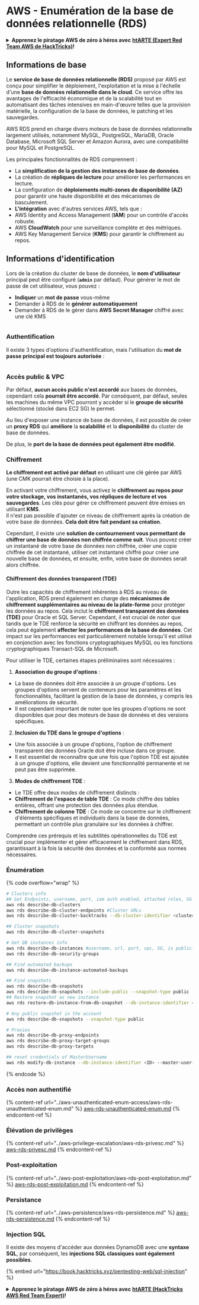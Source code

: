 # AWS - Enumération de la base de données relationnelle (RDS)

<details>

<summary><strong>Apprenez le piratage AWS de zéro à héros avec</strong> <a href="https://training.hacktricks.xyz/courses/arte"><strong>htARTE (Expert Red Team AWS de HackTricks)</strong></a><strong>!</strong></summary>

Autres façons de soutenir HackTricks :

* Si vous souhaitez voir votre **entreprise annoncée dans HackTricks** ou **télécharger HackTricks en PDF**, consultez les [**PLANS D'ABONNEMENT**](https://github.com/sponsors/carlospolop) !
* Obtenez le [**swag officiel PEASS & HackTricks**](https://peass.creator-spring.com)
* Découvrez [**La famille PEASS**](https://opensea.io/collection/the-peass-family), notre collection exclusive de [**NFTs**](https://opensea.io/collection/the-peass-family)
* **Rejoignez le** 💬 [**groupe Discord**](https://discord.gg/hRep4RUj7f) ou le [**groupe Telegram**](https://t.me/peass) ou **suivez-nous** sur **Twitter** 🐦 [**@hacktricks\_live**](https://twitter.com/hacktricks\_live)**.**
* **Partagez vos astuces de piratage en soumettant des PR aux** [**HackTricks**](https://github.com/carlospolop/hacktricks) et [**HackTricks Cloud**](https://github.com/carlospolop/hacktricks-cloud) dépôts GitHub.

</details>

## Informations de base

Le **service de base de données relationnelle (RDS)** proposé par AWS est conçu pour simplifier le déploiement, l'exploitation et la mise à l'échelle d'une **base de données relationnelle dans le cloud**. Ce service offre les avantages de l'efficacité économique et de la scalabilité tout en automatisant des tâches intensives en main-d'œuvre telles que la provision matérielle, la configuration de la base de données, le patching et les sauvegardes.

AWS RDS prend en charge divers moteurs de base de données relationnelle largement utilisés, notamment MySQL, PostgreSQL, MariaDB, Oracle Database, Microsoft SQL Server et Amazon Aurora, avec une compatibilité pour MySQL et PostgreSQL.

Les principales fonctionnalités de RDS comprennent :

* La **simplification de la gestion des instances de base de données**.
* La création de **répliques de lecture** pour améliorer les performances en lecture.
* La configuration de **déploiements multi-zones de disponibilité (AZ)** pour garantir une haute disponibilité et des mécanismes de basculement.
* **L'intégration** avec d'autres services AWS, tels que :
* AWS Identity and Access Management (**IAM**) pour un contrôle d'accès robuste.
* AWS **CloudWatch** pour une surveillance complète et des métriques.
* AWS Key Management Service (**KMS**) pour garantir le chiffrement au repos.

## Informations d'identification

Lors de la création du cluster de base de données, le **nom d'utilisateur** principal peut être configuré (**`admin`** par défaut). Pour générer le mot de passe de cet utilisateur, vous pouvez :

* **Indiquer** un **mot de passe** vous-même
* Demander à RDS de le **générer automatiquement**
* Demander à RDS de le gérer dans **AWS Secret Manager** chiffré avec une clé KMS

<figure><img src="../../../.gitbook/assets/image (144).png" alt=""><figcaption></figcaption></figure>

### Authentification

Il existe 3 types d'options d'authentification, mais l'utilisation du **mot de passe principal est toujours autorisée** :

<figure><img src="../../../.gitbook/assets/image (227).png" alt=""><figcaption></figcaption></figure>

### Accès public & VPC

Par défaut, **aucun accès public n'est accordé** aux bases de données, cependant cela **pourrait être accordé**. Par conséquent, par défaut, seules les machines du même VPC pourront y accéder si le **groupe de sécurité** sélectionné (stocké dans EC2 SG) le permet.

Au lieu d'exposer une instance de base de données, il est possible de créer un **proxy RDS** qui **améliore** la **scalabilité** et la **disponibilité** du cluster de base de données.

De plus, le **port de la base de données peut également être modifié**.

### Chiffrement

**Le chiffrement est activé par défaut** en utilisant une clé gérée par AWS (une CMK pourrait être choisie à la place).

En activant votre chiffrement, vous activez le **chiffrement au repos pour votre stockage, vos instantanés, vos répliques de lecture et vos sauvegardes**. Les clés pour gérer ce chiffrement peuvent être émises en utilisant **KMS**.\
Il n'est pas possible d'ajouter ce niveau de chiffrement après la création de votre base de données. **Cela doit être fait pendant sa création**.

Cependant, il existe une **solution de contournement vous permettant de chiffrer une base de données non chiffrée comme suit**. Vous pouvez créer un instantané de votre base de données non chiffrée, créer une copie chiffrée de cet instantané, utiliser cet instantané chiffré pour créer une nouvelle base de données, et ensuite, enfin, votre base de données serait alors chiffrée.

#### Chiffrement des données transparent (TDE)

Outre les capacités de chiffrement inhérentes à RDS au niveau de l'application, RDS prend également en charge des **mécanismes de chiffrement supplémentaires au niveau de la plate-forme** pour protéger les données au repos. Cela inclut le **chiffrement transparent des données (TDE)** pour Oracle et SQL Server. Cependant, il est crucial de noter que tandis que le TDE renforce la sécurité en chiffrant les données au repos, cela peut également **affecter les performances de la base de données**. Cet impact sur les performances est particulièrement notable lorsqu'il est utilisé en conjonction avec les fonctions cryptographiques MySQL ou les fonctions cryptographiques Transact-SQL de Microsoft.

Pour utiliser le TDE, certaines étapes préliminaires sont nécessaires :

1. **Association du groupe d'options** :
* La base de données doit être associée à un groupe d'options. Les groupes d'options servent de conteneurs pour les paramètres et les fonctionnalités, facilitant la gestion de la base de données, y compris les améliorations de sécurité.
* Il est cependant important de noter que les groupes d'options ne sont disponibles que pour des moteurs de base de données et des versions spécifiques.
2. **Inclusion du TDE dans le groupe d'options** :
* Une fois associée à un groupe d'options, l'option de chiffrement transparent des données Oracle doit être incluse dans ce groupe.
* Il est essentiel de reconnaître que une fois que l'option TDE est ajoutée à un groupe d'options, elle devient une fonctionnalité permanente et ne peut pas être supprimée.
3. **Modes de chiffrement TDE** :
* Le TDE offre deux modes de chiffrement distincts :
* **Chiffrement de l'espace de table TDE** : Ce mode chiffre des tables entières, offrant une protection des données plus étendue.
* **Chiffrement de colonne TDE** : Ce mode se concentre sur le chiffrement d'éléments spécifiques et individuels dans la base de données, permettant un contrôle plus granulaire sur les données à chiffrer.

Comprendre ces prérequis et les subtilités opérationnelles du TDE est crucial pour implémenter et gérer efficacement le chiffrement dans RDS, garantissant à la fois la sécurité des données et la conformité aux normes nécessaires.

### Énumération

{% code overflow="wrap" %}
```bash
# Clusters info
## Get Endpoints, username, port, iam auth enabled, attached roles, SG
aws rds describe-db-clusters
aws rds describe-db-cluster-endpoints #Cluster URLs
aws rds describe-db-cluster-backtracks --db-cluster-identifier <cluster-name>

## Cluster snapshots
aws rds describe-db-cluster-snapshots

# Get DB instances info
aws rds describe-db-instances #username, url, port, vpc, SG, is public?
aws rds describe-db-security-groups

## Find automated backups
aws rds describe-db-instance-automated-backups

## Find snapshots
aws rds describe-db-snapshots
aws rds describe-db-snapshots --include-public --snapshot-type public
## Restore snapshot as new instance
aws rds restore-db-instance-from-db-snapshot --db-instance-identifier <ID> --db-snapshot-identifier <ID> --availability-zone us-west-2a

# Any public snapshot in the account
aws rds describe-db-snapshots --snapshot-type public

# Proxies
aws rds describe-db-proxy-endpoints
aws rds describe-db-proxy-target-groups
aws rds describe-db-proxy-targets

## reset credentials of MasterUsername
aws rds modify-db-instance --db-instance-identifier <ID> --master-user-password <NewPassword> --apply-immediately
```
{% endcode %}

### Accès non authentifié

{% content-ref url="../aws-unauthenticated-enum-access/aws-rds-unauthenticated-enum.md" %}
[aws-rds-unauthenticated-enum.md](../aws-unauthenticated-enum-access/aws-rds-unauthenticated-enum.md)
{% endcontent-ref %}

### Élévation de privilèges

{% content-ref url="../aws-privilege-escalation/aws-rds-privesc.md" %}
[aws-rds-privesc.md](../aws-privilege-escalation/aws-rds-privesc.md)
{% endcontent-ref %}

### Post-exploitation

{% content-ref url="../aws-post-exploitation/aws-rds-post-exploitation.md" %}
[aws-rds-post-exploitation.md](../aws-post-exploitation/aws-rds-post-exploitation.md)
{% endcontent-ref %}

### Persistance

{% content-ref url="../aws-persistence/aws-rds-persistence.md" %}
[aws-rds-persistence.md](../aws-persistence/aws-rds-persistence.md)
{% endcontent-ref %}

### Injection SQL

Il existe des moyens d'accéder aux données DynamoDB avec une **syntaxe SQL**, par conséquent, les **injections SQL classiques sont également possibles**.

{% embed url="https://book.hacktricks.xyz/pentesting-web/sql-injection" %}

<details>

<summary><strong>Apprenez le piratage AWS de zéro à héros avec</strong> <a href="https://training.hacktricks.xyz/courses/arte"><strong>htARTE (HackTricks AWS Red Team Expert)</strong></a><strong>!</strong></summary>

Autres moyens de soutenir HackTricks :

* Si vous souhaitez voir votre **entreprise annoncée dans HackTricks** ou **télécharger HackTricks en PDF**, consultez les [**PLANS D'ABONNEMENT**](https://github.com/sponsors/carlospolop) !
* Obtenez le [**swag officiel PEASS & HackTricks**](https://peass.creator-spring.com)
* Découvrez [**The PEASS Family**](https://opensea.io/collection/the-peass-family), notre collection exclusive de [**NFTs**](https://opensea.io/collection/the-peass-family)
* **Rejoignez le** 💬 [**groupe Discord**](https://discord.gg/hRep4RUj7f) ou le [**groupe Telegram**](https://t.me/peass) ou **suivez-nous** sur **Twitter** 🐦 [**@hacktricks\_live**](https://twitter.com/hacktricks\_live)**.**
* **Partagez vos astuces de piratage en soumettant des PR aux** [**HackTricks**](https://github.com/carlospolop/hacktricks) et [**HackTricks Cloud**](https://github.com/carlospolop/hacktricks-cloud) github repos.

</details>

